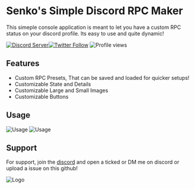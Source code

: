 
# Senko's Simple Discord RPC Maker

This simeple console application is meant to let you have a custom RPC status on your discord profile. Its easy to use and quite dynamic!



[![Discord Server](https://img.shields.io/discord/914575394735284344?color=purple&label=Discord&style=plastic)](https://discord.gg/fxpPgHqwUr)[![Twitter Follow](https://img.shields.io/twitter/follow/SenkoLittle?color=purple&label=Follow%20me%20%40SenkoLittle&style=plastic)](https://twitter.com/intent/follow?original_referer=https%3A%2F%2Fgithub.com%2FItsSenko&screen_name=SenkoLittle)
![Profile views](https://gpvc.arturio.dev/ItsSenko)


## Features

- Custom RPC Presets, That can be saved and loaded for quicker setups!
- Customizable State and Details
- Customizable Large and Small Images
- Customizable Buttons


## Usage

![Usage](https://i.imgur.com/nYfkVpi.gif)
![Usage](https://i.imgur.com/j1iwjxM.png)


## Support

For support, join the [discord](https://discord.gg/fxpPgHqwUr) and open a ticked or DM me on discord or upload a issue on this github!


![Logo](https://imgur.com/7DI9STR.png)

